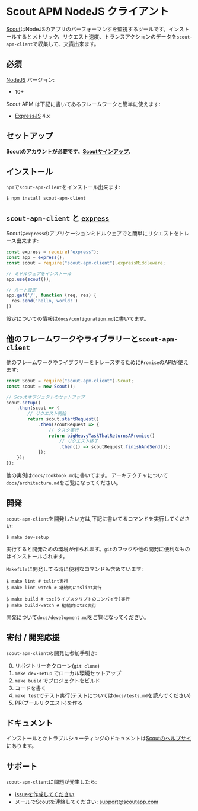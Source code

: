 # Scout APM NodeJS クライアント #

[Scout](https://www.scoutapp.com)はNodeJSのアプリのパーフォーマンすを監視するツールです。インストールするとメトリック、リクエスト速度、トランスアクションのデータを`scout-apm-client`で収集して、文責出来ます。

## 必須

[NodeJS](https://nodejs.org) バージョン:
- 10+

Scout APM は下記に書いてあるフレームワークと簡単に使えます:
- [ExpressJS](https://expressjs.com) 4.x

## セットアップ

__Scoutのアカウントが必要です。[Scoutサインアップ](https://apm.scoutapp.com/users/sign_up).__

## インストール

`npm`で`scout-apm-client`をインストール出来ます:

```shell
$ npm install scout-apm-client
```

## `scout-apm-client` と [`express`](https://expressjs.com/)

Scoutは`express`のアプリケーションミドルウェアでと簡単にリクエストをトレース出来ます:

```javascript
const express = require("express");
const app = express();
const scout = require("scout-apm-client").expressMiddleware;

// ミドルウェアをインストール
app.use(scout());

// ルート設定
app.get('/', function (req, res) {
  res.send('hello, world!')
})
```

設定についての情報は`docs/configuration.md`に書いてます。

## 他のフレームワークやライブラリーと`scout-apm-client` ##

他のフレームワークやライブラリーをトレースするために`Promise`のAPIが使えます:

```javascript
const Scout = require("scout-apm-client").Scout;
const scout = new Scout();

// Scoutオブジェクトのセットアップ
scout.setup()
    .then(scout => {
        // リクエスト開始
        return scout.startRequest()
            .then(scoutRequest => {
                // タスク実行
                return bigHeavyTaskThatReturnsAPromise()
                    // リクエスト終了
                    .then(() => scoutRequest.finishAndSend());
            });
    });
});
```

他の実例は`docs/cookbook.md`に書いてます。
アーキテクチャについて `docs/architecture.md`をご覧になってください。

## 開発

`scout-apm-client`を開発したい方は,下記に書いてるコマンドを実行してください:

```shell
$ make dev-setup
```

実行すると開発ための環境が作られます。`git`のフックや他の開発に便利なものはインストールされます。

`Makefile`に開発してる時に便利なコマンドも含めています:

```
$ make lint # tslint実行
$ make lint-watch # 継続的にtslint実行

$ make build # tsc(タイプスクリプトのコンパイラ)実行
$ make build-watch # 継続的にtsc実行
```

開発について`docs/development.md`をご覧になってください。

## 寄付 / 開発応援

`scout-apm-client`の開発に参加手引き:

0. リポジトリーをクローン(`git clone`)
1. `make dev-setup` でローカル環境セットアップ
2. `make build` でプロジェクトをビルド
3. コードを書く
4. `make test`でテスト実行(テストについては`docs/tests.md`を読んでください)
5. PR(プールリクエスト)を作る

## ドキュメント

インストールとかトラブルシューティングのドキュメントは[Scoutのヘルプサイ](http://help.apm.scoutapp.com/#nodejs-client)にあります。

## サポート

`scout-apm-client`に問題が発生したら:

- [issueを作成してください](https://github.com/scoutapp/scout_apm_node/issues/new)
- メールでScoutを連絡してください: [support@scoutapp.com](mailto://support@scoutapp.com)
